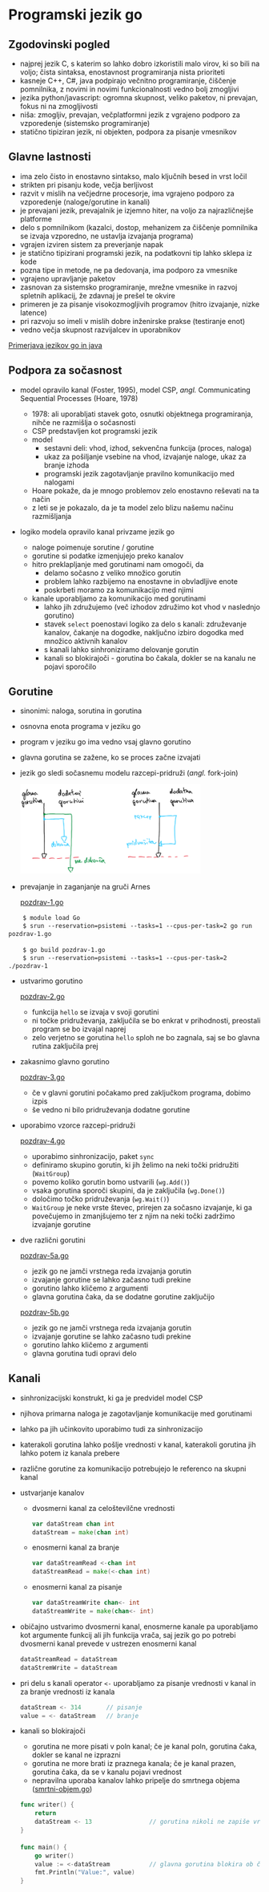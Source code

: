 # Programski jezik go

## Zgodovinski pogled

- najprej jezik C, s katerim so lahko dobro izkoristili malo virov, ki so bili na voljo; čista sintaksa, enostavnost programiranja nista prioriteti
- kasneje C++, C#, java podpirajo večnitno programiranje, čiščenje pomnilnika, z novimi in novimi funkcionalnosti vedno bolj zmogljivi
- jezika python/javascript: ogromna skupnost, veliko paketov, ni prevajan, fokus ni na zmogljivosti
- niša: zmogljiv, prevajan, večplatformni jezik z vgrajeno podporo za vzporedenje (sistemsko programiranje)
- statično tipiziran jezik, ni objekten, podpora za pisanje vmesnikov

## Glavne lastnosti

- ima zelo čisto in enostavno sintakso, malo ključnih besed in vrst ločil
- strikten pri pisanju kode, večja berljivost
- razvit v mislih na večjedrne procesorje, ima vgrajeno podporo za vzporedenje (naloge/gorutine in kanali)
- je prevajani jezik, prevajalnik je izjemno hiter, na voljo za najrazličnejše platforme
- delo s pomnilnikom (kazalci, dostop, mehanizem za čiščenje pomnilnika se izvaja vzporedno, ne ustavlja izvajanja programa) 
- vgrajen izviren sistem za preverjanje napak
- je statično tipizirani programski jezik, na podatkovni tip lahko sklepa iz kode
- pozna tipe in metode, ne pa dedovanja, ima podporo za vmesnike
- vgrajeno upravljanje paketov
- zasnovan za sistemsko programiranje, mrežne vmesnike in razvoj spletnih aplikacij, že zdavnaj je prešel te okvire
- primeren je za pisanje visokozmogljivih programov (hitro izvajanje, nizke latence)
- pri razvoju so imeli v mislih dobre inženirske prakse (testiranje enot)
- vedno večja skupnost razvijalcev in uporabnikov

[Primerjava jezikov go in java](https://www.turing.com/blog/golang-vs-java-which-language-is-best/#comparison)

## Podpora za sočasnost

- model opravilo kanal (Foster, 1995), model CSP, *angl.* Communicating Sequential Processes (Hoare, 1978)
    
    - 1978: ali uporabljati stavek goto, osnutki objektnega programiranja, nihče ne razmišlja o sočasnosti
    - CSP predstavljen kot programski jezik
    - model
        - sestavni deli: vhod, izhod, sekvenčna funkcija (proces, naloga)
        - ukaz za pošiljanje vsebine na vhod, izvajanje naloge, ukaz za branje izhoda
        - programski jezik zagotavljanje pravilno komunikacijo med nalogami
    - Hoare pokaže, da je mnogo problemov zelo enostavno reševati na ta način
    - z leti se je pokazalo, da je ta model zelo blizu našemu načinu razmišljanja
- logiko modela opravilo kanal privzame jezik go
    - naloge poimenuje sorutine / gorutine
    - gorutine si podatke izmenjujejo preko kanalov
    - hitro preklapljanje med gorutinami nam omogoči, da
        - delamo sočasno z veliko množico gorutin
        - problem lahko razbijemo na enostavne in obvladljive enote
        - poskrbeti moramo za komunikacijo med njimi
    - kanale uporabljamo za komunikacijo med gorutinami
        - lahko jih združujemo (več izhodov združimo kot vhod v naslednjo gorutino)
        - stavek `select` poenostavi logiko za delo s kanali: združevanje kanalov, čakanje na dogodke, naključno izbiro dogodka med množico aktivnih kanalov
        - s kanali lahko sinhroniziramo delovanje gorutin
        - kanali so blokirajoči - gorutina bo čakala, dokler se na kanalu ne pojavi sporočilo

## Gorutine

- sinonimi: naloga, sorutina in gorutina
- osnovna enota programa v jeziku go
- program v jeziku go ima vedno vsaj glavno gorutino
- glavna gorutina se zažene, ko se proces začne izvajati

- jezik go sledi sočasnemu modelu razcepi-pridruži (*angl.* fork-join)

    <img src="slike/razcepi-pridruzi.png" width="75%">

- prevajanje in zaganjanje na gruči Arnes

    [pozdrav-1.go](koda/pozdrav-1.go)
```
    $ module load Go
    $ srun --reservation=psistemi --tasks=1 --cpus-per-task=2 go run pozdrav-1.go

    $ go build pozdrav-1.go
    $ srun --reservation=psistemi --tasks=1 --cpus-per-task=2 ./pozdrav-1

```

- ustvarimo gorutino

    [pozdrav-2.go](koda/pozdrav-2.go)

    - funkcija `hello` se izvaja v svoji gorutini
    - ni točke pridruževanja, zaključila se bo enkrat v prihodnosti, preostali program se bo izvajal naprej
    - zelo verjetno se gorutina `hello` sploh ne bo zagnala, saj se bo glavna rutina zaključila prej

- zakasnimo glavno gorutino

    [pozdrav-3.go](koda/pozdrav-3.go)
    - če v glavni gorutini počakamo pred zaključkom programa, dobimo izpis
    - še vedno ni bilo pridruževanja dodatne gorutine

- uporabimo vzorce razcepi-pridruži
    
    [pozdrav-4.go](koda/pozdrav-4.go)
    - uporabimo sinhronizacijo, paket `sync`
    - definiramo skupino gorutin, ki jih želimo na neki točki pridružiti (`WaitGroup`) 
    - povemo koliko gorutin bomo ustvarili (`wg.Add()`)
    - vsaka gorutina sporoči skupini, da je zaključila (`wg.Done()`)
    - določimo točko pridruževanja (`wg.Wait()`)
    - `WaitGroup` je neke vrste števec, prirejen za sočasno izvajanje, ki ga povečujemo in zmanjšujemo ter z njim na neki točki zadržimo izvajanje gorutine

- dve različni gorutini

    [pozdrav-5a.go](koda/pozdrav-5a.go)
    - jezik go ne jamči vrstnega reda izvajanja gorutin
    - izvajanje gorutine se lahko začasno tudi prekine
    - gorutino lahko kličemo z argumenti
    - glavna gorutina čaka, da se dodatne gorutine zaključijo

    [pozdrav-5b.go](koda/pozdrav-5b.go)
    - jezik go ne jamči vrstnega reda izvajanja gorutin
    - izvajanje gorutine se lahko začasno tudi prekine
    - gorutino lahko kličemo z argumenti
    - glavna gorutina tudi opravi delo

## Kanali

- sinhronizacijski konstrukt, ki ga je predvidel model CSP
- njihova primarna naloga je zagotavljanje komunikacije med gorutinami
- lahko pa jih učinkovito uporabimo tudi za sinhronizacijo
- katerakoli gorutina lahko pošlje vrednosti v kanal, katerakoli gorutina jih lahko potem iz kanala prebere
- različne gorutine za komunikacijo potrebujejo le referenco na skupni kanal
- ustvarjanje kanalov
    - dvosmerni kanal za celoštevilčne vrednosti

        ```go
        var dataStream chan int
        dataStream = make(chan int)
        ```

    - enosmerni kanal za branje

        ```go
        var dataStreamRead <-chan int
        dataStreamRead = make(<-chan int)
        ```

    - enosmerni kanal za pisanje

        ```go
        var dataStreamWrite chan<- int
        dataStreamWrite = make(chan<- int)
        ```
- običajno ustvarimo dvosmerni kanal, enosmerne kanale pa uporabljamo kot argumente funkcij ali jih funkcija vrača, saj jezik go po potrebi dvosmerni kanal prevede v ustrezen enosmerni kanal

    ```go
    dataStreamRead = dataStream
    dataStremWrite = dataStream
    ```
- pri delu s kanali operator `<-` uporabljamo za pisanje vrednosti v kanal in za branje vrednosti iz kanala

    ```go
    dataStream <- 314       // pisanje
    value = <- dataStream   // branje
    ```
- kanali so blokirajoči

    - gorutina ne more pisati v poln kanal; če je kanal poln, gorutina čaka, dokler se kanal ne izprazni
    - gorutina ne more brati iz praznega kanala; če je kanal prazen, gorutina čaka, da se v kanalu pojavi vrednost
    - nepravilna uporaba kanalov lahko pripelje do smrtnega objema ([smrtni-objem.go](koda/smrtni-objem.go))
    
    ```go
    func writer() {
        return
        dataStream <- 13                // gorutina nikoli ne zapiše vrednosti v kanal
    }

    func main() {
        go writer()
        value := <-dataStream           // glavna gorutina blokira ob čakanju na podatek --> smrtni objem
        fmt.Println("Value:", value)
    }
    ```

<!--

- kanal ima definirano kapaciteto; privzeta kapaciteta kanala je 0

    - definiciji `dataStream = make(chan int)` in `dataStream = make(chan int, 0)` sta enakovredni
    - kanal s kapaciteto 0 je poln, še preden lahko vanj pišemo
    - če je ob pošiljanju vrednosti v kanal že pripravljena tudi gorutina, ki iz kanala bere, nam vrednosti ni treba nikamor shraniti

        <img src="slike/kanal-brez-medpomnilnika.png" width="60%">

    [pozdrav-6.go](koda/pozdrav-6.go)

    - glavna gorutina ustvari kanal
    - dodatne gorutine v kanal pišejo
    - zadnja dodatna gorutina se konča pred zadnjim branjem glavne gorutine

- kanali z medpomnilnikom definirane velikosti

    ```go
    var bufferStream = make(chan int, 4)
    ```

    - v kanal `bufferStream` lahko zapišemo štiri vrednosti preden katerokoli vrednost preberemo

        <img src="slike/kanal-z-medpomnilnikom.png" width="60%" />

    - če nobena gorutina ne bo pripravljena na branje iz kanala, bo blokirano pisanje pete vrednosti; če bo pripravljena, pa bo blokirano šele pisanje šeste vrednosti
    - branje vrednosti iz kanala z medpomnilnikom poteka po principu FIFO - v enakem vrstnem redu kot vpisovanje

    [pozdrav-7.go](koda/pozdrav-7.go)

    - glavna gorutina ustvari kanal z medpomnilnikom za vsa sporočila
    - dodatne gorutine v kanal pišejo
    - vse dodatne gorutine se končajo pred izpisovanjem v glavni gorutini

- zapiranje kanalov   

    - branje iz odprtega in zaprtega kanala
        
        ```go
        dataStream <- 314
        value, ok := <-dataStream       // 314, true
        close(dataStream)
        value, ok := <-dataStream       // 0, false
        ```

    - s tem, ko zapremo kanal, povemo bralnim gorutinam, da v kanal nihče več ne bo vpisoval
    - branje iz zaprtega kanala je vedno mogoče
    - potem, ko zapremo kanal, gorutine, ki čakajo na vrednost, preberejo privzeto vrednost (0 pri int) in nadaljujejo

        - v bistvu na ta način lahko pošljemo signal vsem gorutinam, da nadaljujejo
        - bolj učinkovito, kot za vsako čakajočo gorutino vpisati vrednost v kanal

    [pozdrav-8.go](koda/pozdrav-8.go)

    - glavna gorutina ustvari kanal z medpomnilnikom za vsa sporočila
    - dodatne gorutine v kanal pišejo
    - vse dodatne gorutine se končajo pred izpisovanjem v glavni gorutini
    - glavna gorutina želi prebrati eno vrednost preveč; ker smo kanal predhodno zaprli, dobimo privzeto vrednost, zastavica `ok` pa je `false`

    [pozdrav-9.go](koda/pozdrav-9.go)

    - ključna beseda `range` poenostavi branje iz kanala
    - z uporabo ključne besede `range` zanka dela obhode, dokler je kanal odprt
    - z zaprtjem kanala sporočimo, da ne bo več novih vrednosti, zanka nadaljuje obhode, dokler ne obdela vseh vrednosti v kanalu

### Priporočila za delo s kanali

- gorutina, ki je lastnik kanala

    - kanal vzpostavi
    - piše vanj
    - ga zapre
    
    na ta način preprečimo delo z zaprtim kanalom (vzpostavitev, pisanje, večkratno zapiranje)

- gorutina, ki bere

    - mora preverjati ali je kanal odprt ali zaprt
    - paziti, da ne pride do smrtnega objema

- primer: [velike-crke.go](koda/velike-crke.go)

    - dve funkciji: prva sporočilo pošilja po znakih v kanal; druga znake bere, male črke pretvarja v velike in sestavlja sporočilo
    - v funkciji `main` ne uporabimo ključne besede `go`
    - v funkciji `getLettersFromMessage` najprej ustvarimo kanal, nato pa s ključno besedo `go` pokličemo anonimno funkcijo (gorutino), ki piše v kanal in ga na koncu zapre
    - funkcija `getMessageFromLetters` bere znake dokler je kanal odprt; kanal je odprt samo za branje, da preprečimo morebitne nevšečnosti ob pisanju v zaprti kanal

### Sinhronizacija s kanali

- kanal uporabimo kot sinhronizacijski element, po njem nič ne prenašamo
- da gre za sinhronizacijski element dodatno poudarimo s kanalom za podatkovni tip `struct{}` (prazna struktura)

- primer: [razglas.go](koda/razglas.go)

    - poslušalci (`listener`) se zaženejo in čakajo na sporočilo na kanalu
    - ko razglaševalec(`speaker`) izpiše novico, zapre kanal ne da bi karkoli vanj poslal
    - ko je kanal zaprt, poslušalci iz kanala nemudoma preberejo privzeto vrednost in nadaljujejo

-->